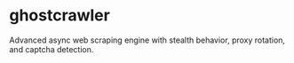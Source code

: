 # ghostcrawler
Advanced async web scraping engine with stealth behavior, proxy rotation, and captcha detection.
